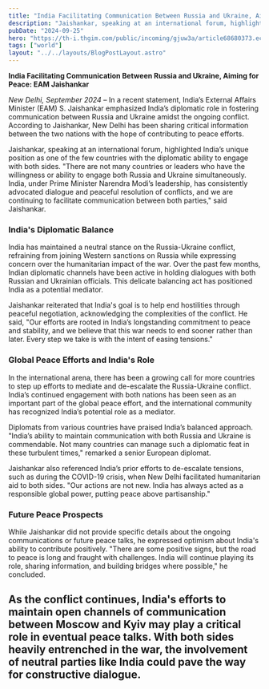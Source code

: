 ```yaml
---
title: "India Facilitating Communication Between Russia and Ukraine, Aiming for Peace: EAM Jaishankar"
description: "Jaishankar, speaking at an international forum, highlighted India’s unique position as one of the few countries with the diplomatic ability to engage with both sides."
pubDate: "2024-09-25"
hero: "https://th-i.thgim.com/public/incoming/gjuw3a/article68680373.ece/alternates/FREE_1200/AFP_36H42NZ.jpg"
tags: ["world"]
layout: "../../layouts/BlogPostLayout.astro"
---
```

**India Facilitating Communication Between Russia and Ukraine, Aiming for Peace: EAM Jaishankar**

*New Delhi, September 2024* – In a recent statement, India’s External Affairs Minister (EAM) S. Jaishankar emphasized India’s diplomatic role in fostering communication between Russia and Ukraine amidst the ongoing conflict. According to Jaishankar, New Delhi has been sharing critical information between the two nations with the hope of contributing to peace efforts.

Jaishankar, speaking at an international forum, highlighted India’s unique position as one of the few countries with the diplomatic ability to engage with both sides. "There are not many countries or leaders who have the willingness or ability to engage both Russia and Ukraine simultaneously. India, under Prime Minister Narendra Modi’s leadership, has consistently advocated dialogue and peaceful resolution of conflicts, and we are continuing to facilitate communication between both parties," said Jaishankar.

### India's Diplomatic Balance

India has maintained a neutral stance on the Russia-Ukraine conflict, refraining from joining Western sanctions on Russia while expressing concern over the humanitarian impact of the war. Over the past few months, Indian diplomatic channels have been active in holding dialogues with both Russian and Ukrainian officials. This delicate balancing act has positioned India as a potential mediator.

Jaishankar reiterated that India's goal is to help end hostilities through peaceful negotiation, acknowledging the complexities of the conflict. He said, "Our efforts are rooted in India’s longstanding commitment to peace and stability, and we believe that this war needs to end sooner rather than later. Every step we take is with the intent of easing tensions."

### Global Peace Efforts and India's Role

In the international arena, there has been a growing call for more countries to step up efforts to mediate and de-escalate the Russia-Ukraine conflict. India’s continued engagement with both nations has been seen as an important part of the global peace effort, and the international community has recognized India’s potential role as a mediator.

Diplomats from various countries have praised India’s balanced approach. "India’s ability to maintain communication with both Russia and Ukraine is commendable. Not many countries can manage such a diplomatic feat in these turbulent times," remarked a senior European diplomat.

Jaishankar also referenced India’s prior efforts to de-escalate tensions, such as during the COVID-19 crisis, when New Delhi facilitated humanitarian aid to both sides. "Our actions are not new. India has always acted as a responsible global power, putting peace above partisanship."

### Future Peace Prospects

While Jaishankar did not provide specific details about the ongoing communications or future peace talks, he expressed optimism about India's ability to contribute positively. "There are some positive signs, but the road to peace is long and fraught with challenges. India will continue playing its role, sharing information, and building bridges where possible," he concluded.

As the conflict continues, India's efforts to maintain open channels of communication between Moscow and Kyiv may play a critical role in eventual peace talks. With both sides heavily entrenched in the war, the involvement of neutral parties like India could pave the way for constructive dialogue.
---